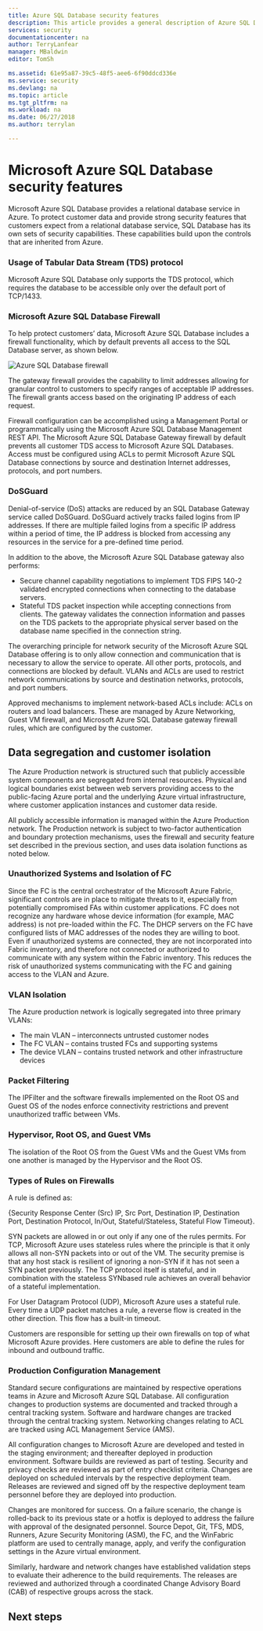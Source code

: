 ```yaml
---
title: Azure SQL Database security features
description: This article provides a general description of Azure SQL Database protects customer data in Azure.
services: security
documentationcenter: na
author: TerryLanfear
manager: MBaldwin
editor: TomSh

ms.assetid: 61e95a87-39c5-48f5-aee6-6f90ddcd336e
ms.service: security
ms.devlang: na
ms.topic: article
ms.tgt_pltfrm: na
ms.workload: na
ms.date: 06/27/2018
ms.author: terrylan

---
```


# Microsoft Azure SQL Database security features    
Microsoft Azure SQL Database provides a relational database service in Azure. To protect customer data and provide strong security features that customers expect from a relational database service, SQL Database has its own sets of security capabilities. These capabilities build upon the controls that are inherited from Azure.

### Usage of Tabular Data Stream (TDS) protocol
Microsoft Azure SQL Database only supports the TDS protocol, which requires the database to be accessible only over the default port of TCP/1433.

### Microsoft Azure SQL Database Firewall
To help protect customers’ data, Microsoft Azure SQL Database includes a firewall functionality, which by default prevents all access to the SQL Database server, as shown below.

![Azure SQL Database firewall][1]

The gateway firewall provides the capability to limit addresses allowing for granular control to customers to specify ranges of acceptable IP addresses. The firewall grants access based on the originating IP address of each request.

Firewall configuration can be accomplished using a Management Portal or programmatically using the Microsoft Azure SQL Database Management REST API. The Microsoft Azure SQL Database Gateway firewall by default prevents all customer TDS access to Microsoft Azure SQL Databases. Access must be configured using ACLs to permit Microsoft Azure SQL Database connections by source and destination Internet addresses, protocols, and port numbers.

### DoSGuard
Denial-of-service (DoS) attacks are reduced by an SQL Database Gateway service called DoSGuard. DoSGuard actively tracks failed logins from IP addresses. If there are multiple failed logins from a specific IP address within a period of time, the IP address is blocked from accessing any resources in the service for a pre-defined time period.

In addition to the above, the Microsoft Azure SQL Database gateway also performs:

- Secure channel capability negotiations to implement TDS FIPS 140-2 validated encrypted connections when connecting to the database servers.
- Stateful TDS packet inspection while accepting connections from clients. The gateway validates the connection information and passes on the TDS packets to the appropriate physical server based on the database name specified in the connection string.

The overarching principle for network security of the Microsoft Azure SQL Database offering is to only allow connection and communication that is necessary to allow the service to operate. All other ports, protocols, and connections are blocked by default. VLANs and ACLs are used to restrict network communications by source and destination networks, protocols, and port numbers.

Approved mechanisms to implement network-based ACLs include: ACLs on routers and load balancers. These are managed by Azure Networking, Guest VM firewall, and Microsoft Azure SQL Database gateway firewall rules, which are configured by the customer.

## Data segregation and customer isolation
The Azure Production network is structured such that publicly accessible system components are segregated from internal resources. Physical and logical boundaries exist between web servers providing access to the public-facing Azure portal and the underlying Azure virtual infrastructure, where customer application instances and customer data reside.

All publicly accessible information is managed within the Azure Production network. The Production network is subject to two-factor authentication and boundary protection mechanisms, uses the firewall and security feature set described in the previous section, and uses data isolation functions as noted below.

### Unauthorized Systems and Isolation of FC
Since the FC is the central orchestrator of the Microsoft Azure Fabric, significant controls are in place to mitigate threats to it, especially from potentially compromised FAs within customer applications. FC does not recognize any hardware whose device information (for example, MAC address) is not pre-loaded within the FC. The DHCP servers on the FC have configured lists of MAC addresses of the nodes they are willing to boot. Even if unauthorized systems are connected, they are not incorporated into Fabric inventory, and therefore not connected or authorized to communicate with any system within the Fabric inventory. This reduces the risk of unauthorized systems communicating with the FC and gaining access to the VLAN and Azure.

### VLAN Isolation
The Azure production network is logically segregated into three primary VLANs:

- The main VLAN – interconnects untrusted customer nodes
- The FC VLAN – contains trusted FCs and supporting systems
- The device VLAN – contains trusted network and other infrastructure devices

### Packet Filtering
The IPFilter and the software firewalls implemented on the Root OS and Guest OS of the nodes enforce connectivity restrictions and prevent unauthorized traffic between VMs.

### Hypervisor, Root OS, and Guest VMs
The isolation of the Root OS from the Guest VMs and the Guest VMs from one another is managed by the Hypervisor and the Root OS.

### Types of Rules on Firewalls
A rule is defined as:

{Security Response Center (Src) IP, Src Port, Destination IP, Destination Port, Destination Protocol, In/Out, Stateful/Stateless, Stateful Flow Timeout}.

SYN packets are allowed in or out only if any one of the rules permits. For TCP, Microsoft Azure uses stateless rules where the principle is that it only allows all non-SYN packets into or out of the VM. The security premise is that any host stack is resilient of ignoring a non-SYN if it has not seen a SYN packet previously. The TCP protocol itself is stateful, and in combination with the stateless SYNbased rule achieves an overall behavior of a stateful implementation.

For User Datagram Protocol (UDP), Microsoft Azure uses a stateful rule. Every time a UDP packet matches a rule, a reverse flow is created in the other direction. This flow has a built-in timeout.

Customers are responsible for setting up their own firewalls on top of what Microsoft Azure provides. Here customers are able to define the rules for inbound and outbound traffic.

### Production Configuration Management
Standard secure configurations are maintained by respective operations teams in Azure and Microsoft Azure SQL Database. All configuration changes to production systems are documented and tracked through a central tracking system. Software and hardware changes are tracked through the central tracking system. Networking changes relating to ACL are tracked using ACL Management Service (AMS).

All configuration changes to Microsoft Azure are developed and tested in the staging environment; and thereafter deployed in production environment. Software builds are reviewed as part of testing. Security and privacy checks are reviewed as part of entry checklist criteria. Changes are deployed on scheduled intervals by the respective deployment team. Releases are reviewed and signed off by the respective deployment team personnel before they are deployed into production.

Changes are monitored for success. On a failure scenario, the change is rolled-back to its previous state or a hotfix is deployed to address the failure with approval of the designated personnel. Source Depot, Git, TFS, MDS, Runners, Azure Security Monitoring (ASM), the FC, and the WinFabric platform are used to centrally manage, apply, and verify the configuration settings in the Azure virtual environment.

Similarly, hardware and network changes have established validation steps to evaluate their adherence to the build requirements. The releases are reviewed and authorized through a coordinated Change Advisory Board (CAB) of respective groups across the stack.

## Next steps

<!--Image references-->
[1]: ./media/azure-infrastructure-sql/sql-database-firewall.png
